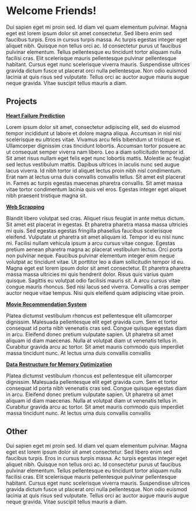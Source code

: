 # Welcome Friends!
<p>Dui sapien eget mi proin sed. Id diam vel quam elementum pulvinar. Magna eget est lorem ipsum dolor sit amet consectetur. Sed libero enim sed faucibus turpis. Eros in cursus turpis massa. Ac turpis egestas integer eget aliquet nibh. Quisque non tellus orci ac. Id consectetur purus ut faucibus pulvinar elementum. Tellus pellentesque eu tincidunt tortor aliquam nulla facilisi cras. Elit scelerisque mauris pellentesque pulvinar pellentesque habitant. Cursus eget nunc scelerisque viverra mauris. Suspendisse ultrices gravida dictum fusce ut placerat orci nulla pellentesque. Non odio euismod lacinia at quis risus sed vulputate. Tellus orci ac auctor augue mauris augue neque gravida. Vitae suscipit tellus mauris a diam.</p>

## Projects
<div>
  <a href='https://www.github.com/CharlesPizza/'><strong>Heart Failure Prediction</strong></a>
  <p>Lorem ipsum dolor sit amet, consectetur adipiscing elit, sed do eiusmod tempor incididunt ut labore et dolore magna aliqua. Accumsan in nisl nisi scelerisque eu ultrices vitae. Vivamus arcu felis bibendum ut tristique et. Ullamcorper dignissim cras tincidunt lobortis. Accumsan tortor posuere ac ut consequat semper viverra nam libero. Leo a diam sollicitudin tempor id. Sit amet risus nullam eget felis eget nunc lobortis mattis. Molestie ac feugiat sed lectus vestibulum mattis. Dapibus ultrices in iaculis nunc sed augue lacus viverra. Id nibh tortor id aliquet lectus proin nibh nisl condimentum. Erat nam at lectus urna duis convallis convallis tellus. Sit amet est placerat in. Fames ac turpis egestas maecenas pharetra convallis. Sit amet massa vitae tortor condimentum lacinia quis vel eros. Egestas integer eget aliquet nibh praesent tristique magna sit.</p>
</div>

<div>
  <a href='https://www.github.com/CharlesPizza/'><strong>Web Scrapping</strong></a>
  <p>Blandit libero volutpat sed cras. Aliquet risus feugiat in ante metus dictum. Sit amet est placerat in egestas. Et pharetra pharetra massa massa ultricies mi quis. Sed egestas egestas fringilla phasellus faucibus scelerisque eleifend. Vulputate ut pharetra sit amet aliquam id. Tempor id eu nisl nunc mi. Facilisi nullam vehicula ipsum a arcu cursus vitae congue. Egestas pretium aenean pharetra magna ac placerat vestibulum lectus. Orci porta non pulvinar neque. Faucibus pulvinar elementum integer enim neque volutpat ac tincidunt vitae. Ut porttitor leo a diam sollicitudin tempor id eu. Magna eget est lorem ipsum dolor sit amet consectetur. Et pharetra pharetra massa massa ultricies mi quis hendrerit dolor. Risus quis varius quam quisque. Sagittis eu volutpat odio facilisis mauris sit. A arcu cursus vitae congue mauris rhoncus. Sed nisi lacus sed viverra. Convallis a cras semper auctor neque vitae tempus. Nisi quis eleifend quam adipiscing vitae proin.</p>
</div>

<a href='https://www.github.com/CharlesPizza/'><strong>Movie Recommendation System</strong></a>
<p>Platea dictumst vestibulum rhoncus est pellentesque elit ullamcorper dignissim. Malesuada pellentesque elit eget gravida cum. Sem et tortor consequat id porta nibh venenatis cras sed. Congue quisque egestas diam in arcu. Eleifend donec pretium vulputate sapien. Ut pharetra sit amet aliquam id diam maecenas. Nulla at volutpat diam ut venenatis tellus in. Curabitur gravida arcu ac tortor. Sit amet mauris commodo quis imperdiet massa tincidunt nunc. At lectus urna duis convallis convallis</p>

<a href='https://www.github.com/CharlesPizza/'><strong>Data Restructure for Memory Optimization</strong></a>
<p>Platea dictumst vestibulum rhoncus est pellentesque elit ullamcorper dignissim. Malesuada pellentesque elit eget gravida cum. Sem et tortor consequat id porta nibh venenatis cras sed. Congue quisque egestas diam in arcu. Eleifend donec pretium vulputate sapien. Ut pharetra sit amet aliquam id diam maecenas. Nulla at volutpat diam ut venenatis tellus in. Curabitur gravida arcu ac tortor. Sit amet mauris commodo quis imperdiet massa tincidunt nunc. At lectus urna duis convallis convallis</p>

## Other
<p>Dui sapien eget mi proin sed. Id diam vel quam elementum pulvinar. Magna eget est lorem ipsum dolor sit amet consectetur. Sed libero enim sed faucibus turpis. Eros in cursus turpis massa. Ac turpis egestas integer eget aliquet nibh. Quisque non tellus orci ac. Id consectetur purus ut faucibus pulvinar elementum. Tellus pellentesque eu tincidunt tortor aliquam nulla facilisi cras. Elit scelerisque mauris pellentesque pulvinar pellentesque habitant. Cursus eget nunc scelerisque viverra mauris. Suspendisse ultrices gravida dictum fusce ut placerat orci nulla pellentesque. Non odio euismod lacinia at quis risus sed vulputate. Tellus orci ac auctor augue mauris augue neque gravida. Vitae suscipit tellus mauris a diam.</p>
<!--
**CharlesPizza/CharlesPizza** is a ✨ _special_ ✨ repository because its `README.md` (this file) appears on your GitHub profile.

Here are some ideas to get you started:

- 🔭 I’m currently working on ...
- 👯 I’m looking to collaborate on ...
- 💬 Ask me about ...
- 📫 How to reach me: ...
- ⚡ Fun fact: ...
-->
